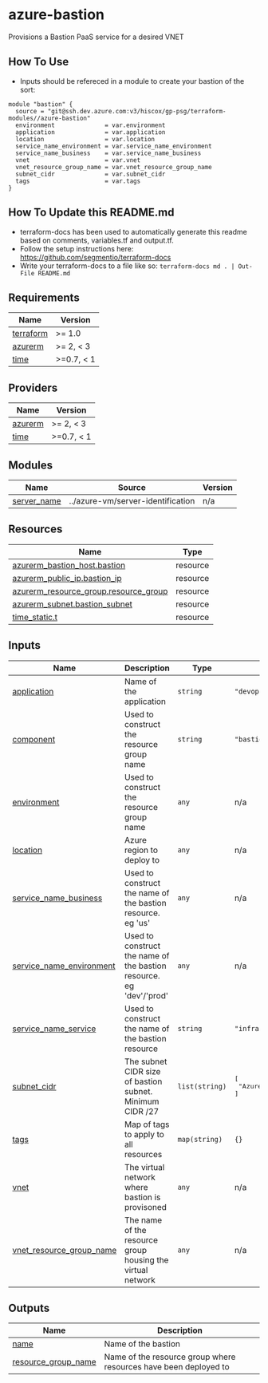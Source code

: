 # azure-bastion

Provisions a Bastion PaaS service for a desired VNET

## How To Use

* Inputs should be refereced in a module to create your bastion of the sort:

```
module "bastion" {
  source = "git@ssh.dev.azure.com:v3/hiscox/gp-psg/terraform-modules//azure-bastion"
  environment              = var.environment
  application              = var.application
  location                 = var.location
  service_name_environment = var.service_name_environment
  service_name_business    = var.service_name_business
  vnet                     = var.vnet
  vnet_resource_group_name = var.vnet_resource_group_name
  subnet_cidr              = var.subnet_cidr
  tags                     = var.tags
}
```

## How To Update this README.md

* terraform-docs has been used to automatically generate this readme based on comments, variables.tf and output.tf.
* Follow the setup instructions here: https://github.com/segmentio/terraform-docs
* Write your terraform-docs to a file like so: `terraform-docs md . | Out-File README.md`

## Requirements

| Name | Version |
|------|---------|
| <a name="requirement_terraform"></a> [terraform](#requirement\_terraform) | >= 1.0 |
| <a name="requirement_azurerm"></a> [azurerm](#requirement\_azurerm) | >= 2, < 3 |
| <a name="requirement_time"></a> [time](#requirement\_time) | >=0.7, < 1 |

## Providers

| Name | Version |
|------|---------|
| <a name="provider_azurerm"></a> [azurerm](#provider\_azurerm) | >= 2, < 3 |
| <a name="provider_time"></a> [time](#provider\_time) | >=0.7, < 1 |

## Modules

| Name | Source | Version |
|------|--------|---------|
| <a name="module_server_name"></a> [server\_name](#module\_server\_name) | ../azure-vm/server-identification | n/a |

## Resources

| Name | Type |
|------|------|
| [azurerm_bastion_host.bastion](https://registry.terraform.io/providers/hashicorp/azurerm/latest/docs/resources/bastion_host) | resource |
| [azurerm_public_ip.bastion_ip](https://registry.terraform.io/providers/hashicorp/azurerm/latest/docs/resources/public_ip) | resource |
| [azurerm_resource_group.resource_group](https://registry.terraform.io/providers/hashicorp/azurerm/latest/docs/resources/resource_group) | resource |
| [azurerm_subnet.bastion_subnet](https://registry.terraform.io/providers/hashicorp/azurerm/latest/docs/resources/subnet) | resource |
| [time_static.t](https://registry.terraform.io/providers/hashicorp/time/latest/docs/resources/static) | resource |

## Inputs

| Name | Description | Type | Default | Required |
|------|-------------|------|---------|:--------:|
| <a name="input_application"></a> [application](#input\_application) | Name of the application | `string` | `"devops"` | no |
| <a name="input_component"></a> [component](#input\_component) | Used to construct the resource group name | `string` | `"bastion"` | no |
| <a name="input_environment"></a> [environment](#input\_environment) | Used to construct the resource group name | `any` | n/a | yes |
| <a name="input_location"></a> [location](#input\_location) | Azure region to deploy to | `any` | n/a | yes |
| <a name="input_service_name_business"></a> [service\_name\_business](#input\_service\_name\_business) | Used to construct the name of the bastion resource. eg 'us' | `any` | n/a | yes |
| <a name="input_service_name_environment"></a> [service\_name\_environment](#input\_service\_name\_environment) | Used to construct the name of the bastion resource. eg 'dev'/'prod' | `any` | n/a | yes |
| <a name="input_service_name_service"></a> [service\_name\_service](#input\_service\_name\_service) | Used to construct the name of the bastion resource | `string` | `"infrastructure"` | no |
| <a name="input_subnet_cidr"></a> [subnet\_cidr](#input\_subnet\_cidr) | The subnet CIDR size of bastion subnet. Minimum CIDR /27 | `list(string)` | <pre>[<br>  "AzureBastionSubnet"<br>]</pre> | no |
| <a name="input_tags"></a> [tags](#input\_tags) | Map of tags to apply to all resources | `map(string)` | `{}` | no |
| <a name="input_vnet"></a> [vnet](#input\_vnet) | The virtual network where bastion is provisoned | `any` | n/a | yes |
| <a name="input_vnet_resource_group_name"></a> [vnet\_resource\_group\_name](#input\_vnet\_resource\_group\_name) | The name of the resource group housing the virtual network | `any` | n/a | yes |

## Outputs

| Name | Description |
|------|-------------|
| <a name="output_name"></a> [name](#output\_name) | Name of the bastion |
| <a name="output_resource_group_name"></a> [resource\_group\_name](#output\_resource\_group\_name) | Name of the resource group where resources have been deployed to |
